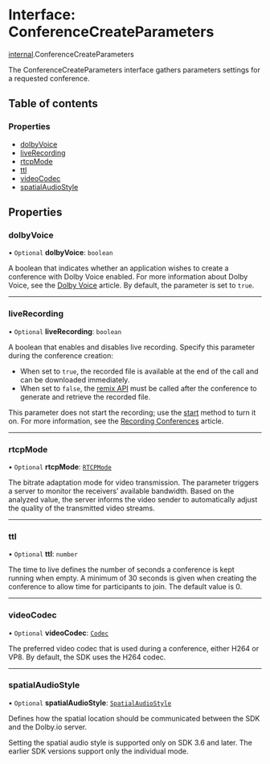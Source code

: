 # Interface: ConferenceCreateParameters

[internal](../modules/internal.md).ConferenceCreateParameters

The ConferenceCreateParameters interface gathers parameters settings for a requested conference.

## Table of contents

### Properties

- [dolbyVoice](internal.ConferenceCreateParameters.md#dolbyvoice)
- [liveRecording](internal.ConferenceCreateParameters.md#liverecording)
- [rtcpMode](internal.ConferenceCreateParameters.md#rtcpmode)
- [ttl](internal.ConferenceCreateParameters.md#ttl)
- [videoCodec](internal.ConferenceCreateParameters.md#videocodec)
- [spatialAudioStyle](internal.ConferenceCreateParameters.md#spatialaudiostyle)

## Properties

### dolbyVoice

• `Optional` **dolbyVoice**: `boolean`

A boolean that indicates whether an application wishes to create a conference with Dolby Voice enabled. For more information about Dolby Voice, see the [Dolby Voice](doc:guides-dolby-voice) article. By default, the parameter is set to `true`.

___

### liveRecording

• `Optional` **liveRecording**: `boolean`

A boolean that enables and disables live recording. Specify this parameter during the conference creation:
- When set to `true`, the recorded file is available at the end of the call and can be downloaded immediately.
- When set to `false`, the [remix API](ref:introduction-to-remix-api) must be called after the conference to generate and retrieve the recorded file.

This parameter does not start the recording; use the [start](doc:rn-client-sdk-references-recordingservice#start) method to turn it on. For more information, see the [Recording Conferences](doc:guides-recording-conferences) article.

___

### rtcpMode

• `Optional` **rtcpMode**: [`RTCPMode`](../enums/internal.RTCPMode.md)

The bitrate adaptation mode for video transmission. The parameter triggers a server to monitor the receivers’ available bandwidth. Based on the analyzed value, the server informs the video sender to automatically adjust the quality of the transmitted video streams.

___

### ttl

• `Optional` **ttl**: `number`

The time to live defines the number of seconds a conference is kept running when empty. A minimum of 30 seconds is given when creating the conference to allow time for participants to join. The default value is 0.

___

### videoCodec

• `Optional` **videoCodec**: [`Codec`](../enums/internal.Codec.md)

The preferred video codec that is used during a conference, either H264 or VP8. By default, the SDK uses the H264 codec.

___

### spatialAudioStyle

• `Optional` **spatialAudioStyle**: [`SpatialAudioStyle`](../enums/internal.SpatialAudioStyle.md)

Defines how the spatial location should be communicated between the SDK and the Dolby.io server.

Setting the spatial audio style is supported only on SDK 3.6 and later. The earlier SDK versions support only the individual mode.
